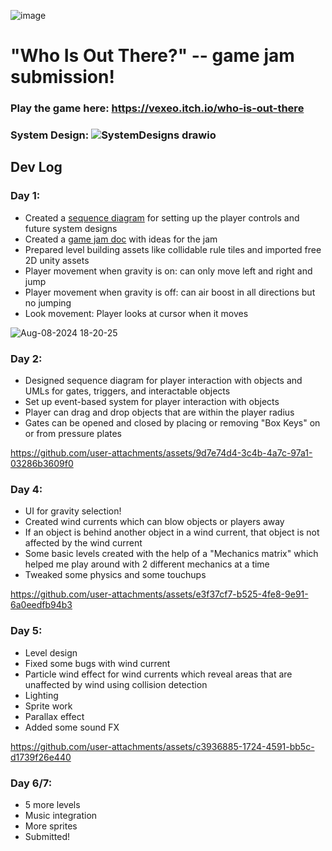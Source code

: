 ![image](https://github.com/user-attachments/assets/7caeb7ef-d69a-4800-95fa-faabdbd89680)

# "Who Is Out There?" -- game jam submission!
### Play the game here: https://vexeo.itch.io/who-is-out-there
### System Design: ![SystemDesigns drawio](https://github.com/user-attachments/assets/a8432da5-581e-453e-b887-1a65a100b403)

## Dev Log
### Day 1:
- Created a [sequence diagram](https://lucid.app/lucidchart/ca41642e-a0b1-4818-abf1-f286c3cda8b7/edit?viewport_loc=-1731%2C-975%2C2647%2C2090%2C0_0&invitationId=inv_a9cab8f3-69ea-46f7-8433-a5a2e942a5ea) for setting up the player controls and future system designs
- Created a [game jam doc](https://docs.google.com/document/d/1ImsfMdIiXVEMHOgYnHIrc0tX-SKtv9j9JUVwgk6GeVk/edit?usp=sharing) with ideas for the jam
- Prepared level building assets like collidable rule tiles and imported free 2D unity assets
- Player movement when gravity is on: can only move left and right and jump
- Player movement when gravity is off: can air boost in all directions but no jumping
- Look movement: Player looks at cursor when it moves

![Aug-08-2024 18-20-25](https://github.com/user-attachments/assets/d6b5cb85-1283-4a2c-8da1-973e2693ec4a)

### Day 2:
- Designed sequence diagram for player interaction with objects and UMLs for gates, triggers, and interactable objects
- Set up event-based system for player interaction with objects
- Player can drag and drop objects that are within the player radius
- Gates can be opened and closed by placing or removing "Box Keys" on or from pressure plates
  
https://github.com/user-attachments/assets/9d7e74d4-3c4b-4a7c-97a1-03286b3609f0

### Day 4:
- UI for gravity selection!
- Created wind currents which can blow objects or players away
- If an object is behind another object in a wind current, that object is not affected by the wind current
- Some basic levels created with the help of a "Mechanics matrix" which helped me play around with 2 different mechanics at a time
- Tweaked some physics and some touchups

https://github.com/user-attachments/assets/e3f37cf7-b525-4fe8-9e91-6a0eedfb94b3

### Day 5:
- Level design
- Fixed some bugs with wind current
- Particle wind effect for wind currents which reveal areas that are unaffected by wind using collision detection
- Lighting
- Sprite work
- Parallax effect
- Added some sound FX

https://github.com/user-attachments/assets/c3936885-1724-4591-bb5c-d1739f26e440

### Day 6/7:
- 5 more levels
- Music integration
- More sprites
- Submitted!

